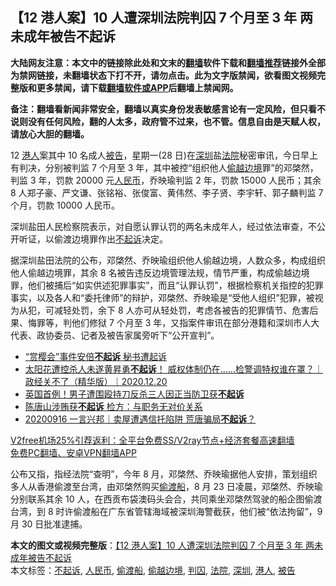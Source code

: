  <h2>【12 港人案】10 人遭深圳法院判囚 7 个月至 3 年 两未成年被告不起诉</h2> <p class="notice"><b>大陆网友注意：本文中的链接除此处和文末的<a href="https://github.com/bannedbook/fanqiang" >翻墙</a>软件下载和<a href="https://github.com/killgcd/justmysocks/blob/master/README.md">翻墙推荐</a>链接外全部为禁网链接，未翻墙状态下打不开，请勿点击。此为文字版禁闻，欲看图文视频完整版和更多禁闻，请下载<a href="https://github.com/bannedbook/fanqiang">翻墙软件或APP</a>后翻墙上禁闻网。</p><p>备注：翻墙看新闻非常安全，翻墙以真实身份发表敏感言论有一定风险，但只看不说则没有任何风险，翻的人太多，政府管不过来，也不管。信息自由是天赋人权，请放心大胆的翻墙。</b></p>  <div class="entry">  <p>12 <a href="https://www.bannedbook.org/bnews/tag/%e6%b8%af%e4%ba%ba/" class="st_tag internal_tag" rel="tag" title="标签 港人 下的日志">港人</a>案其中 10 名成人<a href="https://www.bannedbook.org/bnews/tag/%E8%A2%AB%E5%91%8A/" class="st_tag internal_tag" rel="tag" title="标签 被告 下的日志">被告</a>，星期一(28 日)在<a href="https://www.bannedbook.org/bnews/tag/%e6%b7%b1%e5%9c%b3/" class="st_tag internal_tag" rel="tag" title="标签 深圳 下的日志">深圳</a>盐<a href="https://www.bannedbook.org/bnews/tag/%e6%b3%95%e9%99%a2/" class="st_tag internal_tag" rel="tag" title="标签 法院 下的日志">法院</a>秘密审讯，今日早上有判决，分别被判监 7 个月至 3 年，其中被控“组织他人<a href="https://www.bannedbook.org/bnews/tag/%E5%81%B7%E8%B6%8A%E8%BE%B9%E5%A2%83/" class="st_tag internal_tag" rel="tag" title="标签 偷越边境 下的日志">偷越边境</a>罪”的邓棨然，判监 3 年，罚款 20000 元<a href="https://www.bannedbook.org/bnews/tag/%e4%ba%ba%e6%b0%91%e5%b8%81/" class="st_tag internal_tag" rel="tag" title="标签 人民币 下的日志">人民币</a>，乔映瑜判监 2 年，罚款 15000 人民币；其余 8 人郑子豪、严文谦、张铭裕、张俊富、黄伟然、李子贤、李宇轩、郭子麟判监 7 个月，罚款 10000 人民币。</p> <p>深圳盐田人民检察院表示，对自愿认罪认罚的两名未成年人，经过依法审查，不公开听证，以偷渡边境罪作出<a href="https://www.bannedbook.org/bnews/tag/%E4%B8%8D%E8%B5%B7%E8%AF%89/" class="st_tag internal_tag" rel="tag" title="标签 不起诉 下的日志">不起诉</a>决定。</p>  <p>据深圳盐田法院的公布，邓棨然、乔映瑜组织他人偷越边境，人数众多，构成组织他人偷越边境罪，其余 8 名被告违反边境管理法规，情节严重，构成偷越边境罪，他们被捕后“如实供述犯罪事实”，而且“认罪认罚”，根据检察机关指控的犯罪事实，以及各人和“委托律师”的辩护，邓棨然、乔映瑜是“受他人组织”犯罪，被视为从犯，可减轻处罚，余下 8 人亦可从轻处罚，考虑各被告的犯罪情节、危害后果、悔罪等，判他们修狱 7 个月至 3 年，又指案件审讯在部分港籍和深圳市人大代表、政协委员、记者及被告家属旁听下“公开宣判”。</p> <ul class='op-related-articles' title='相关阅读'> <li><a href='https://www.bannedbook.org/bnews/worldnews/20201224/1454152.html' target='_blank'>“赏樱会”事件安倍<b>不起诉</b> 秘书遭起诉</a></li> <li><a href='https://www.bannedbook.org/bnews/taiwannews/20201221/1452213.html' target='_blank'>太阳花遭控杀人未遂黄昇勇<b>不起诉</b>！ 威权体制仍在......检警调特权谁在罩？｜政经关不了（精华版）｜2020.12.20</a></li> <li><a href='https://www.bannedbook.org/bnews/baitai/20201020/1417196.html' target='_blank'>英国首例！男子遭围殴持刀反杀三人因正当防卫获<b>不起诉</b></a></li> <li><a href='https://www.bannedbook.org/bnews/taiwannews/20200922/1400724.html' target='_blank'>陈唐山涉贿获<b>不起诉</b> 检方：与职务无对价关系</a></li> <li><a href='https://www.bannedbook.org/bnews/taiwannews/20200916/1397677.html' target='_blank'>20200916 一言兴邦｜卖屋遭遇信托陷阱 荒唐骗局<b>不起诉</b>？</a></li> </ul> <p class="texttj"> <a href="https://github.com/bannedbook/fanqiang/wiki/V2ray%E6%9C%BA%E5%9C%BA" target="_blank">V2free机场25%引荐返利：全平台免费SS/V2ray节点+经济套餐高速翻墙</a><br/> <a href="https://github.com/bannedbook/fanqiang/wiki/%E7%A6%81%E9%97%BB%E7%BD%91%E5%AE%89%E5%8D%93%E7%BF%BB%E5%A2%99%E6%96%B0%E9%97%BBAPP" target="_blank">免费PC翻墙、安卓VPN翻墙APP</a></p><p>公布又指，指经法院“查明”，今年 8 月，邓棨然、乔映瑜据他人安排，策划组织多人从香港偷渡至台湾，由邓棨然购买<a href="https://www.bannedbook.org/bnews/tag/%e5%81%b7%e6%b8%a1%e8%88%b9/" class="st_tag internal_tag" rel="tag" title="标签 偷渡船 下的日志">偷渡船</a>，8 月 23 日凌晨，邓棨然、乔映瑜分别联系其余 10 人，在西贡布袋澳码头会合，共同乘坐邓棨然驾驶的船企图偷渡台湾，到 8 时许偷渡船在广东省管辖海域被深圳海警截获，他们被“依法拘留”，9 月 30 日批准逮捕。</p> <a name='sharetosocial'></a>       <div><b>本文的图文或视频完整版</b>：<a href='https://www.bannedbook.org/bnews/comments/20201230/1457762.html'>【12 港人案】10 人遭深圳法院判囚 7 个月至 3 年 两未成年被告不起诉</a></div>  </div><!--END ENTRY--> <div class="postfooter"> <div>本文标签：<a href="https://www.bannedbook.org/bnews/tag/%E4%B8%8D%E8%B5%B7%E8%AF%89/" rel="tag">不起诉</a>, <a href="https://www.bannedbook.org/bnews/tag/%e4%ba%ba%e6%b0%91%e5%b8%81/" rel="tag">人民币</a>, <a href="https://www.bannedbook.org/bnews/tag/%e5%81%b7%e6%b8%a1%e8%88%b9/" rel="tag">偷渡船</a>, <a href="https://www.bannedbook.org/bnews/tag/%E5%81%B7%E8%B6%8A%E8%BE%B9%E5%A2%83/" rel="tag">偷越边境</a>, <a href="https://www.bannedbook.org/bnews/tag/%E5%88%A4%E5%9B%9A/" rel="tag">判囚</a>, <a href="https://www.bannedbook.org/bnews/tag/%e6%b3%95%e9%99%a2/" rel="tag">法院</a>, <a href="https://www.bannedbook.org/bnews/tag/%e6%b7%b1%e5%9c%b3/" rel="tag">深圳</a>, <a href="https://www.bannedbook.org/bnews/tag/%e6%b8%af%e4%ba%ba/" rel="tag">港人</a>, <a href="https://www.bannedbook.org/bnews/tag/%E8%A2%AB%E5%91%8A/" rel="tag">被告</a></div>  </div><!--END POSTFOOTER--> 